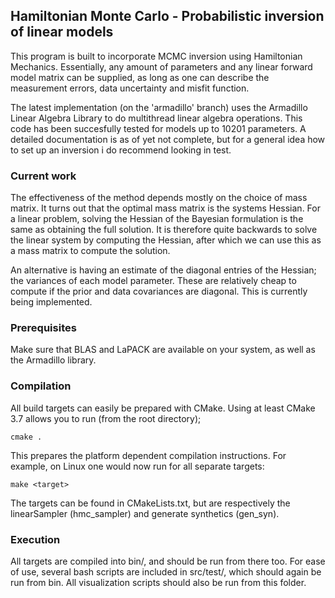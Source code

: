 
## Hamiltonian Monte Carlo - Probabilistic inversion of linear models

This program is built to incorporate MCMC inversion using Hamiltonian Mechanics. Essentially, any amount of
parameters and any linear forward model matrix can be supplied, as long as one can describe the measurement errors, data
uncertainty and misfit function.

The latest implementation (on the 'armadillo' branch) uses the Armadillo Linear Algebra Library 
to do multithread linear algebra operations. This code has been succesfully tested for models
up to 10201 parameters. A detailed documentation is as of yet not complete, but for a general idea how
to set up an inversion i do recommend looking in test.

### Current work
The effectiveness of the method depends mostly on the choice of mass matrix. It turns out that the
optimal mass matrix is the systems Hessian. For a linear problem, solving the Hessian of the Bayesian 
formulation is the same as obtaining the full solution. It is therefore quite backwards to solve the
linear system by computing the Hessian, after which we can use this as a mass matrix to compute the 
solution.

An alternative is having an estimate of the diagonal entries of the Hessian; the variances of each 
model parameter. These are relatively cheap to compute if the prior and data covariances are diagonal. 
This is currently being implemented.

### Prerequisites

Make sure that BLAS and LaPACK are available on your system, as well as the Armadillo library. 

### Compilation

All build targets can easily be prepared with CMake. Using at least CMake 3.7 allows you to run (from the
root directory);

```{r, engine='bash', Running CMake}
cmake .
```
This prepares the platform dependent compilation instructions. For example, on Linux one would now run for
 all separate targets:

 ```{r, engine='bash', Building targets}
 make <target>
 ```

The targets can be found in CMakeLists.txt, but are respectively the linearSampler (hmc_sampler) and generate 
synthetics (gen_syn).

### Execution

All targets are compiled into bin/, and should be run from there too. For ease of use, several bash scripts
 are included in src/test/, which should again be run from bin. All visualization scripts should 
also be run from this folder.
